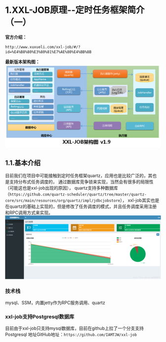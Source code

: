 # 1.XXL-JOB原理--定时任务框架简介（一）
**官方介绍：**
```
http://www.xuxueli.com/xxl-job/#/?id=%E4%B8%80%E3%80%81%E7%AE%80%E4%BB%8B
```
**最新版本架构图：**
![](/static/image/微信截图_20200710140240.png)
## 1.1.基本介绍
目前我们在项目中可能接触到定时任务框架quartz，应用也是比较广泛的，其也是支持分布式任务调度的，
通过数据库竞争锁来实现，当然会有很多的局限性（可能这也是xxl-job出现的原因），
quartz支持多种数据库（`https://github.com/quartz-scheduler/quartz/tree/master/quartz-core/src/main/resources/org/quartz/impl/jdbcjobstore`），
xxl-job其实也是在quartz的基础上实现的，但是修改了任务调度的模式，并且任务调度采用注册和RPC调用方式来实现。
![](/static/image/20180910211104223.png)

### 技术栈
mysql、SSM，内置jetty作为RPC服务调用、quartz

### xxl-job支持Postgresql数据库
目前由于xxl-job只支持mysql数据库，目前在github上拉了一个分支支持Postgresql
地址GitHub地址：`https://github.com/IAMTJW/xxl-job`



